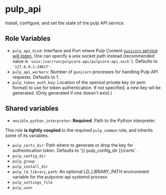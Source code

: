 pulp_api
========

Install, configure, and set the state of the pulp API service.

Role Variables
--------------

* `pulp_api_bind`: Interface and Port where Pulp Content [`gunicorn` service will
  listen.](https://docs.gunicorn.org/en/stable/settings.html#bind)
  One can specify a unix socket path instead (recommended value is `'unix:/var/run/pulpcore-api/pulpcore-api.sock'`).
  Defaults to `'127.0.0.1:24817'`.
* `pulp_api_workers`: Number of `gunicorn` processes for handling Pulp API requests. Defaults to 1.
* `pulp_token_auth_key`: Location of the openssl private key (in pem format) to use for token
  authentication. If not specified, a new key wil be generated. (Only generated if one doesn't
  exist.)

Shared variables
----------------

* `ansible_python_interpreter`: **Required**. Path to the Python interpreter.

This role **is tightly coupled** to the required `pulp_common` role, and inherits
some of its variables.

* `pulp_certs_dir`: Path where to generate or drop the key for authentication token. Defaults to
  '{{ pulp_config_dir }}/certs' .
* `pulp_config_dir`
* `pulp_group`
* `pulp_install_dir`
* `pulp_ld_library_path`: An optional LD_LIBRARY_PATH environment variable for the pulpcore-api systemd process
* `pulp_settings_file`
* `pulp_user`
